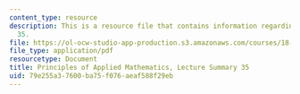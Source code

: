 ```yaml
---
content_type: resource
description: This is a resource file that contains information regarding lecture summary
  35.
file: https://ol-ocw-studio-app-production.s3.amazonaws.com/courses/18-311-principles-of-applied-mathematics-spring-2014/79e255a37600ba75f076aeaf588f29eb_MIT18_311S14_Lecture35.pdf
file_type: application/pdf
resourcetype: Document
title: Principles of Applied Mathematics, Lecture Summary 35
uid: 79e255a3-7600-ba75-f076-aeaf588f29eb
---
```

